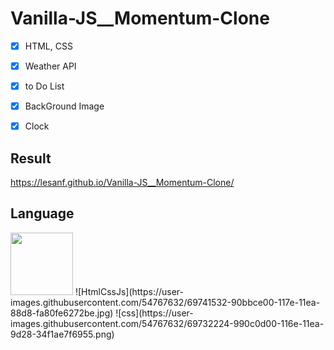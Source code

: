 # Vanilla-JS__Momentum-Clone

- [x] HTML, CSS
- [x] Weather API
- [x] to Do List
- [x] BackGround Image
- [x] Clock


## Result

https://lesanf.github.io/Vanilla-JS__Momentum-Clone/


## Language
<img src="https://user-images.githubusercontent.com/54767632/69732223-990c0d00-116e-11ea-896b-fa723f2a33e8.png" width="100" height="100">
![HtmlCssJs](https://user-images.githubusercontent.com/54767632/69741532-90bbce00-117e-11ea-88d8-fa80fe6272be.jpg)
![css](https://user-images.githubusercontent.com/54767632/69732224-990c0d00-116e-11ea-9d28-34f1ae7f6955.png)
